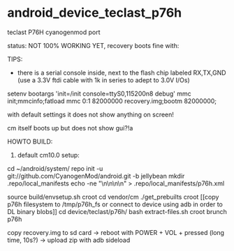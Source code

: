 android_device_teclast_p76h
===========================

teclast P76H cyanogenmod port

status: NOT 100% WORKING YET, recovery boots fine with:


TIPS:
- there is a serial console inside, next to the flash chip labeled RX,TX,GND (use a 3.3V ftdi cable with 1k in series to adept to 3.0V I/Os)


setenv bootargs 'init=/init console=ttyS0,115200n8 debug'
mmc init;mmcinfo;fatload mmc 0:1 82000000 recovery.img;bootm 82000000;

with default settings it does not show anything on screen!

cm itself boots up but does not show gui?!a



HOWTO BUILD:
1) default cm10.0 setup:

cd ~/android/system/
repo init -u git://github.com/CyanogenMod/android.git -b jellybean
mkdir .repo/local_manifests
echo -ne "<?xml version="1.0" encoding="UTF-8"?>\n<manifest>\n<project path="device/teclast/p76h" name="fishpepper/android_device_teclast_p76h" remote="github" revision="master"/>\n</manifest>\n" > .repo/local_manifests/p76h.xml

source build/envsetup.sh
croot
cd vendor/cm
./get_prebuilts
croot
[[copy p76h filesystem to /tmp/p76h_fs or connect to device using adb in order to DL binary blobs]]
cd device/teclast/p76h/
bash extract-files.sh 
croot
brunch p76h

copy recovery.img to sd card
-> reboot with POWER + VOL + pressed (long time, 10s?)
-> upload zip with adb sideload


